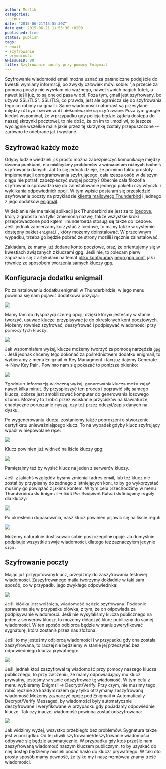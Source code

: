 ```yaml
---
author: Morfik
categories:
- Linux
date: "2015-06-21T15:55:30Z"
date_gmt: 2015-06-21 13:55:30 +0200
published: true
status: publish
tags:
- email
- szyfrowanie
- prywatność
GHissueID: 80
title: Szyfrowanie poczty przy pomocy Enigmail
---
```


Szyfrowanie wiadomości email można uznać za paranoiczne podejście do kwestii wymiany informacji, bo
zwykły człowiek mówi sobie: "ja przecie za pomocą poczty nie wysyłam nic ważnego, nawet swoich
nagich fotek, a nawet jeśli już, to są one od pasa w dół. Poza tym, gmail jest szyfrowany, bo używa
SSL/TLS". SSL/TLS, co prawda, jest ale ogranicza się do szyfrowania tego co robimy na gmailu. Same
wiadomości natomiast są przesyłane między różnymi serwerami i niekoniecznie są szyfrowane. Poza tym
google kiedyś wspominał, że w przypadku gdy policja będzie żądała dostępu do naszej skrzynki
pocztowej, to nie dość, że on im to umożliwi, to jeszcze wyciągnie wszelkie maile jakie przez tę
skrzynkę zostały przepuszczone -- zarówno te odebrane jak i wysłane.

<!--more-->
## Szyfrować każdy może

Gdyby ludzie wiedzieli jak prosto można zabezpieczyć komunikację między dwoma punktami, nie
mielibyśmy problemów z wdrażaniem różnych technik szyfrowania danych. Jak to się jednak dzieje, że
po mimo faktu prostoty implementacji oprogramowania szyfrującego, cała rzesza osób w dalszym ciągu
nie potrafi zabezpieczyć swojej poczty? Obecnie cała filozofia szyfrowania sprowadza się do
zainstalowanie jednego pakietu czy wtyczki i wyklikania odpowiednich opcji. W tym wpisie postaram
się prześledzić szyfrowanie poczty na przykładzie [klienta mailowego
Thunderbird](https://www.mozilla.org/pl/thunderbird/) i jednego z jego dodatków
[enigmail](https://www.enigmail.net/index.php/en/).

W debianie nie ma takiej aplikacji jak Thunderbird ale jest za to
[Icedove](https://wiki.debian.org/Icedove), który z grubsza ma tylko zmienioną nazwę, także
wszystkie kroki przeprowadzone pod kątem Thunderbirda stosują się także do Icedove. Jeśli jednak
zamierzamy korzystać z Icedove, to mamy także w systemie dostępny pakiet `enigmail` , który możemy
doinstalować. W przeciwnym wypadku, trzeba go będzie pobrać ze strony mozilli i ręcznie
zainstalować.

Zakładam, że mamy już dodane konto pocztowe, oraz, że orientujemy się w kwestiach związanych z
kluczami gpg. Jeśli nie, to polecam pierw zapoznać się z artykułami na temat [pliku konfiguracyjnego
gpg.conf](/post/konfiguracja-gpg-w-pliku-gpg-conf/), jak i również ze sposobem
[tworzenia samych kluczy gpg](/post/bezpieczny-klucz-gpg/).

## Konfiguracja dodatku enigmail

Po zainstalowaniu dodatku enigmail w Thunderbirdzie, w jego menu powinna się nam pojawić dodatkowa
pozycja:

![](/img/2015/06/1.enigmail-menu-thunderbird.png#medium)

Mamy tam do dyspozycji szereg opcji, dzięki którym jesteśmy w stanie tworzyć, usuwać klucze,
przypisywać je do określonych kont pocztowych. Możemy również szyfrować, deszyfrować i podpisywać
wiadomości przy pomocy tych kluczy:

![](/img/2015/06/2.enigmail-menu.png#small)

Jak wspomniałem wyżej, klucze możemy tworzyć za pomocą narzędzia `gpg` . Jeśli jednak chcemy tego
dokonać za pośrednictwem dodatku enigmail, to wybieramy z menu Enigmail => Key Managment i tam już
dajemy Generate => New Key Pair . Powinno nam się pokazać to poniższe okienko:

![](/img/2015/06/3.generowanie-klucza-enigmail.png#big)

Zgodnie z informacją widoczną wyżej, generowanie klucza może zająć nawet kilka minut. By
przyśpieszyć ten proces i poprawić siłę samego klucza, dobrze jest zmobilizować komputer do
generowania losowego szumu. Możemy to zrobić przez wciskanie przycisków na klawiaturze, chaotyczne
poruszanie myszą, czy też przez odczyt/zapis danych na dysku.

Po wygenerowaniu klucza, zostaniemy także poproszeni o stworzenie certyfikatu unieważniającego
klucz. To na wypadek gdyby klucz szyfrujący wpadł w niepowołane ręce:

![](/img/2015/06/4.generowanie-certyfikatu-enigmail.png#huge)

Klucz powinien już widnieć na liście kluczy gpg:

![](/img/2015/06/5.lista-kluczy-enigmail.png#big)

Pamiętajmy też by wysłać klucz na jeden z serwerów kluczy.

Jeśli z jakichś względów byśmy zmieniali adres email, lub też klucz nie został by przypisany do
żadnego z istniejących kont, to by go wykorzystać musimy go powiązać z jakimś kontem. W tym celu
przechodzimy w menu Thunderbirda do Enigmail => Edit Per Recipient Rules i definiujemy reguły dla
kluczy:

![](/img/2015/06/6.reguly-kluczy-enigmail.png#big)

Po określeniu dopasowania, nasz klucz powinien pojawić się na liście reguł:

![](/img/2015/06/7.lista-regul-enigmail.png#huge)

Możemy naturalnie dostosować sobie poszczególne opcje. Ja domyślnie podpisuje wszystkie swoje
wiadomości, dlatego też zaznaczyłem jedynie `sign` .

## Szyfrowanie poczty

Mając już przygotowany klucz, przejdźmy do zaszyfrowania testowej wiadomości. Zaszyfrowanego maila
tworzymy dokładnie w taki sam sposób, co w przypadku jego zwykłego odpowiednika:

![](/img/2015/06/10.szyfrowanie-wiadomosci-enigmail.png#huge)

Jeśli kłódka jest wciśnięta, wiadomość będzie szyfrowana. Podobnie sprawa ma się w przypadku ołówka,
z tym, że on odpowiada za podpisywanie wiadomości. Jeśli nie wysyłaliśmy klucza publicznego na jeden
z serwerów kluczy, to możemy dołączyć klucz publiczny do samej wiadomości. W ten sposób odbiorca
będzie w stanie zweryfikować sygnaturę, która zostanie przez nas złożona.

Jeśli to my jesteśmy odbiorcą wiadomości i w przypadku gdy ona została zaszyfrowana, to raczej nie
będziemy w stanie jej przeczytać bez odpowiedniego klucza prywatnego:

![](/img/2015/06/8.zaszyfrowania-wiadomosc-enigmail.png#huge)

Jeśli jednak ktoś zaszyfrował tę wiadomość przy pomocy naszego klucza publicznego, to przy
założeniu, że mamy odpowiadający mu klucz prywatny, jesteśmy w stanie odszyfrować tę wiadomość. W
tym celu z menu wybieramy Enigmail => Decrypt/Verify. Przy czym, nie musimy tego robić ręcznie za
każdym razem gdy tylko otrzymamy zaszyfrowaną wiadomość.Możemy zaznaczyć opcję pod Enigmail =>
Automatically Decrypt/Verify Messaged, by wiadomości były automatycznie deszyfrowane i weryfikowane
w przypadku gdy posiadamy odpowiednie klucze. Tak czy inaczej wiadomość powinna zostać odszyfrowana:

![](/img/2015/06/9.odszyfrowana-wiadomosc-enigmail.png#huge)

Jak widzimy wyżej, wszystko przebiegło bez problemów. Sygnatura także jest w porządku. Od tej chwili
szyfrowanie/deszyfrowanie wiadomości odbywać się będzie automatycznie. W przypadku gdy ktoś prześle
nam zaszyfrowaną wiadomość naszym kluczem publicznym, to by uzyskać do niej dostęp będziemy musieli
podać hasło do klucza prywatnego. W taki oto prosty sposób mamy pewność, że tylko my i nasz rozmówca
znamy treść wiadomości.

